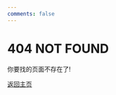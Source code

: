 ```yaml
---
comments: false
---
```

<div class="text-center">
<h1>404 NOT FOUND</h1>
<p>你要找的页面不存在了!</p>
<a href="/">返回主页</a>
</div>
